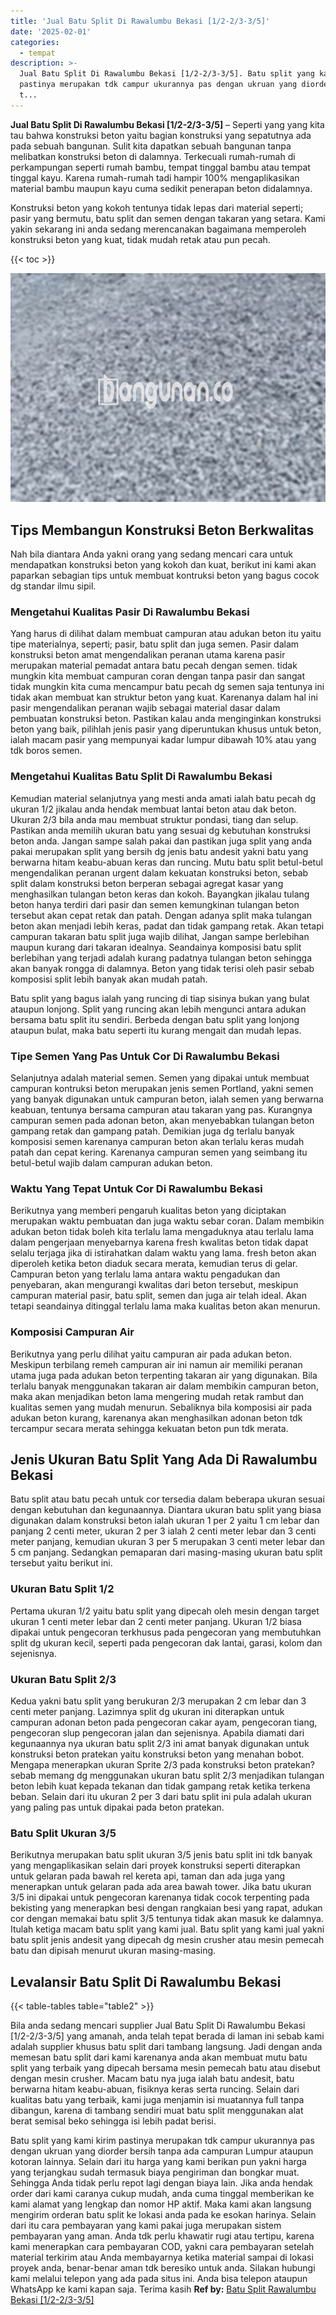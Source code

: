 ```yaml
---
title: 'Jual Batu Split Di Rawalumbu Bekasi [1/2-2/3-3/5]'
date: '2025-02-01'
categories:
  - tempat
description: >-
  Jual Batu Split Di Rawalumbu Bekasi [1/2-2/3-3/5]. Batu split yang kami kirim
  pastinya merupakan tdk campur ukurannya pas dengan ukruan yang diorder bersih
  t...
---
```


**Jual Batu Split Di Rawalumbu Bekasi \[1/2-2/3-3/5\]** – Seperti yang yang kita tau bahwa konstruksi beton yaitu bagian konstruksi yang sepatutnya ada pada sebuah bangunan. Sulit kita dapatkan sebuah bangunan tanpa melibatkan konstruksi beton di dalamnya. Terkecuali rumah-rumah di perkampungan seperti rumah bambu, tempat tinggal bambu atau tempat tinggal kayu. Karena rumah-rumah tadi hampir 100% mengaplikasikan material bambu maupun kayu cuma sedikit penerapan beton didalamnya.

Konstruksi beton yang kokoh tentunya tidak lepas dari material seperti; pasir yang bermutu, batu split dan semen dengan takaran yang setara. Kami yakin sekarang ini anda sedang merencanakan bagaimana memperoleh konstruksi beton yang kuat, tidak mudah retak atau pun pecah.

{{< toc >}}

![Jual Batu Split Di Rawalumbu Bekasi [1/2-2/3-3/5]](/images/jual-batu-split-25.png)

## Tips Membangun Konstruksi Beton Berkwalitas

Nah bila diantara Anda yakni orang yang sedang mencari cara untuk mendapatkan konstruksi beton yang kokoh dan kuat, berikut ini kami akan paparkan sebagian tips untuk membuat kontruksi beton yang bagus cocok dg standar ilmu sipil.

### Mengetahui Kualitas Pasir Di Rawalumbu Bekasi

Yang harus di dilihat dalam membuat campuran atau adukan beton itu yaitu tipe materialnya, seperti; pasir, batu split dan juga semen. Pasir dalam konstruksi beton amat mengendalikan peranan utama karena pasir merupakan material pemadat antara batu pecah dengan semen. tidak mungkin kita membuat campuran coran dengan tanpa pasir dan sangat tidak mungkin kita cuma mencampur batu pecah dg semen saja tentunya ini tidak akan membuat kan struktur beton yang kuat. Karenanya dalam hal ini pasir mengendalikan peranan wajib sebagai material dasar dalam pembuatan konstruksi beton. Pastikan kalau anda menginginkan konstruksi beton yang baik, pilihlah jenis pasir yang diperuntukan khusus untuk beton, ialah macam pasir yang mempunyai kadar lumpur dibawah 10% atau yang tdk boros semen.

### Mengetahui Kualitas Batu Split Di Rawalumbu Bekasi

Kemudian material selanjutnya yang mesti anda amati ialah batu pecah dg ukuran 1/2 jikalau anda hendak membuat lantai beton atau dak beton. Ukuran 2/3 bila anda mau membuat struktur pondasi, tiang dan selup. Pastikan anda memilih ukuran batu yang sesuai dg kebutuhan konstruksi beton anda. Jangan sampe salah pakai dan pastikan juga split yang anda pakai merupakan split yang bersih dg jenis batu andesit yakni batu yang berwarna hitam keabu-abuan keras dan runcing. Mutu batu split betul-betul mengendalikan peranan urgent dalam kekuatan konstruksi beton, sebab split dalam konstruksi beton berperan sebagai agregat kasar yang menghasilkan tulangan beton keras dan kokoh. Bayangkan jikalau tulang beton hanya terdiri dari pasir dan semen kemungkinan tulangan beton tersebut akan cepat retak dan patah. Dengan adanya split maka tulangan beton akan menjadi lebih keras, padat dan tidak gampang retak. Akan tetapi campuran takaran batu split juga wajib dilihat, Jangan sampe berlebihan maupun kurang dari takaran idealnya. Seandainya komposisi batu split berlebihan yang terjadi adalah kurang padatnya tulangan beton sehingga akan banyak rongga di dalamnya. Beton yang tidak terisi oleh pasir sebab komposisi split lebih banyak akan mudah patah.

Batu split yang bagus ialah yang runcing di tiap sisinya bukan yang bulat ataupun lonjong. Split yang runcing akan lebih mengunci antara adukan bersama batu split itu sendiri. Berbeda dengan batu split yang lonjong ataupun bulat, maka batu seperti itu kurang mengait dan mudah lepas.

### Tipe Semen Yang Pas Untuk Cor Di Rawalumbu Bekasi

Selanjutnya adalah material semen. Semen yang dipakai untuk membuat campuran kontruksi beton merupakan jenis semen Portland, yakni semen yang banyak digunakan untuk campuran beton, ialah semen yang berwarna keabuan, tentunya bersama campuran atau takaran yang pas. Kurangnya campuran semen pada adonan beton, akan menyebabkan tulangan beton gampang retak dan gampang patah. Demikian juga dg terlalu banyak komposisi semen karenanya campuran beton akan terlalu keras mudah patah dan cepat kering. Karenanya campuran semen yang seimbang itu betul-betul wajib dalam campuran adukan beton.

### Waktu Yang Tepat Untuk Cor Di Rawalumbu Bekasi

Berikutnya yang memberi pengaruh kualitas beton yang diciptakan merupakan waktu pembuatan dan juga waktu sebar coran. Dalam membikin adukan beton tidak boleh kita terlalu lama mengaduknya atau terlalu lama dalam pengerjaan menyebarnya karena fresh kwalitas beton tidak dapat selalu terjaga jika di istirahatkan dalam waktu yang lama. fresh beton akan diperoleh ketika beton diaduk secara merata, kemudian terus di gelar. Campuran beton yang terlalu lama antara waktu pengadukan dan penyebaran, akan mengurangi kwalitas dari beton tersebut, meskipun campuran material pasir, batu split, semen dan juga air telah ideal. Akan tetapi seandainya ditinggal terlalu lama maka kualitas beton akan menurun.

### Komposisi Campuran Air

Berikutnya yang perlu dilihat yaitu campuran air pada adukan beton. Meskipun terbilang remeh campuran air ini namun air memiliki peranan utama juga pada adukan beton terpenting takaran air yang digunakan. Bila terlalu banyak menggunakan takaran air dalam membikin campuran beton, maka akan menjadikan beton lama mengering mudah retak rambut dan kualitas semen yang mudah menurun. Sebaliknya bila komposisi air pada adukan beton kurang, karenanya akan menghasilkan adonan beton tdk tercampur secara merata sehingga kekuatan beton pun tdk merata.

## Jenis Ukuran Batu Split Yang Ada Di Rawalumbu Bekasi

Batu split atau batu pecah untuk cor tersedia dalam beberapa ukuran sesuai dengan kebutuhan dan kegunaannya. Diantara ukuran batu split yang biasa digunakan dalam konstruksi beton ialah ukuran 1 per 2 yaitu 1 cm lebar dan panjang 2 centi meter, ukuran 2 per 3 ialah 2 centi meter lebar dan 3 centi meter panjang, kemudian ukuran 3 per 5 merupakan 3 centi meter lebar dan 5 cm panjang. Sedangkan pemaparan dari masing-masing ukuran batu split tersebut yaitu berikut ini.

### Ukuran Batu Split 1/2

Pertama ukuran 1/2 yaitu batu split yang dipecah oleh mesin dengan target ukuran 1 centi meter lebar dan 2 centi meter panjang. Ukuran 1/2 biasa dipakai untuk pengecoran terkhusus pada pengecoran yang membutuhkan split dg ukuran kecil, seperti pada pengecoran dak lantai, garasi, kolom dan sejenisnya.

### Ukuran Batu Split 2/3

Kedua yakni batu split yang berukuran 2/3 merupakan 2 cm lebar dan 3 centi meter panjang. Lazimnya split dg ukuran ini diterapkan untuk campuran adonan beton pada pengecoran cakar ayam, pengecoran tiang, pengecoran slup pengecoran jalan dan sejenisnya. Apabila diamati dari kegunaannya nya ukuran batu split 2/3 ini amat banyak digunakan untuk konstruksi beton pratekan yaitu konstruksi beton yang menahan bobot. Mengapa menerapkan ukuran Sprite 2/3 pada konstruksi beton pratekan? sebab memang dg menggunakan ukuran batu split 2/3 menjadikan tulangan beton lebih kuat kepada tekanan dan tidak gampang retak ketika terkena beban. Selain dari itu ukuran 2 per 3 dari batu split ini pula adalah ukuran yang paling pas untuk dipakai pada beton pratekan.

### Batu Split Ukuran 3/5

Berikutnya merupakan batu split ukuran 3/5 jenis batu split ini tdk banyak yang mengaplikasikan selain dari proyek konstruksi seperti diterapkan untuk gelaran pada bawah rel kereta api, taman dan ada juga yang menerapkan untuk gelaran pada ada area bawah tower. Jika batu ukuran 3/5 ini dipakai untuk pengecoran karenanya tidak cocok terpenting pada bekisting yang menerapkan besi dengan rangkaian besi yang rapat, adukan cor dengan memakai batu split 3/5 tentunya tidak akan masuk ke dalamnya. Itulah ketiga macam batu split yang kami jual. Batu split yang kami jual yakni batu split jenis andesit yang dipecah dg mesin crusher atau mesin pemecah batu dan dipisah menurut ukuran masing-masing.

## Levalansir Batu Split Di Rawalumbu Bekasi

{{< table-tables table="table2" >}}

Bila anda sedang mencari supplier Jual Batu Split Di Rawalumbu Bekasi \[1/2-2/3-3/5\] yang amanah, anda telah tepat berada di laman ini sebab kami adalah supplier khusus batu split dari tambang langsung. Jadi dengan anda memesan batu split dari kami karenanya anda akan membuat mutu batu split yang terbaik yang dipecah bersama mesin pemecah batu atau disebut dengan mesin crusher. Macam batu nya juga ialah batu andesit, batu berwarna hitam keabu-abuan, fisiknya keras serta runcing. Selain dari kualitas batu yang terbaik, kami juga menjamin isi muatannya full tanpa dibangun, karena di tambang sendiri muat batu split menggunakan alat berat semisal beko sehingga isi lebih padat berisi.

Batu split yang kami kirim pastinya merupakan tdk campur ukurannya pas dengan ukruan yang diorder bersih tanpa ada campuran Lumpur ataupun kotoran lainnya. Selain dari itu harga yang kami berikan pun yakni harga yang terjangkau sudah termasuk biaya pengiriman dan bongkar muat. Sehingga Anda tidak perlu repot lagi dengan biaya lain. Jika anda hendak order dari kami caranya cukup mudah, anda cuma tinggal memberikan ke kami alamat yang lengkap dan nomor HP aktif. Maka kami akan langsung mengirim orderan batu split ke lokasi anda pada ke esokan harinya. Selain dari itu cara pembayaran yang kami pakai juga merupakan sistem pembayaran yang aman. Anda tdk perlu khawatir rugi atau tertipu, karena kami menerapkan cara pembayaran COD, yakni cara pembayaran setelah material terkirim atau Anda membayarnya ketika material sampai di lokasi proyek anda, benar-benar aman tdk beresiko untuk anda. Silakan hubungi kami melalui telepon yang ada pada situs ini. Anda bisa telepon ataupun WhatsApp ke kami kapan saja. Terima kasih
**Ref by:** [Batu Split Rawalumbu Bekasi [1/2-2/3-3/5]](https://id.wikipedia.org/wiki/Batu)
